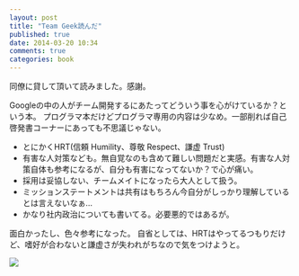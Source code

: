 ```yaml
---
layout: post
title: "Team Geek読んだ"
published: true
date: 2014-03-20 10:34
comments: true
categories: book
---
```


同僚に貸して頂いて読みました。感謝。

Googleの中の人がチーム開発するにあたってどういう事を心がけているか？という本。
プログラマ本だけどプログラマ専用の内容は少なめ。一部削れば自己啓発書コーナーにあっても不思議じゃない。

- とにかくHRT(信頼 Humility、尊敬 Respect、謙虚 Trust)
- 有害な人対策なども。無自覚なのも含めて難しい問題だと実感。有害な人対策自体も参考になるが、自分も有害になってないか？で心が痛い。
- 採用は妥協しない、チームメイトになったら大人として扱う。
- ミッションステートメントは共有はもちろん今自分がしっかり理解しているとは言えないなぁ…
- かなり社内政治についても書いてる。必要悪的ではあるが。

面白かったし、色々参考になった。
自省としては、HRTはやってるつもりだけど、嗜好が合わないと謙虚さが失われがちなので気をつけようと。

<a href="http://www.amazon.co.jp/gp/product/4873116309/ref=as_li_ss_il?ie=UTF8&camp=247&creative=7399&creativeASIN=4873116309&linkCode=as2&tag=u1tnk-22"><img border="0" src="http://ecx.images-amazon.com/images/I/41SlY0zvpKL._SL160_.jpg" ></a><img src="http://ir-jp.amazon-adsystem.com/e/ir?t=u1tnk-22&l=as2&o=9&a=4873116309" width="1" height="1" border="0" alt="" style="border:none !important; margin:0px !important;" />
